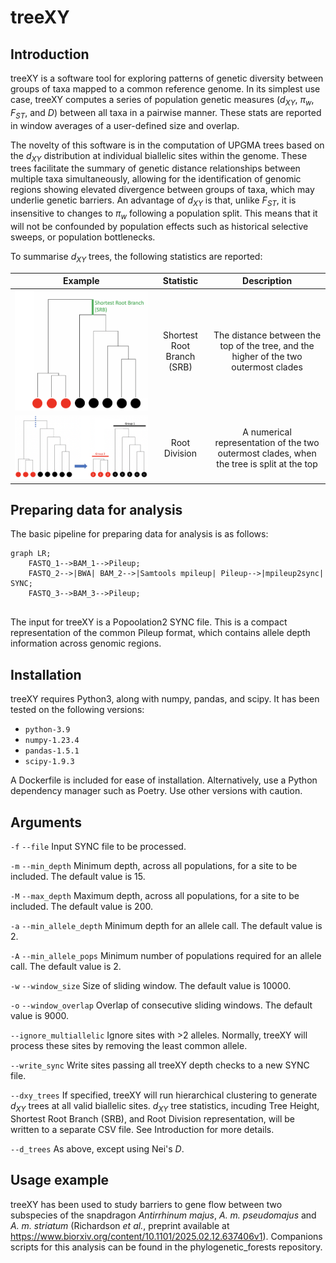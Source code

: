 # treeXY
## Introduction
treeXY is a software tool for exploring patterns of genetic diversity between groups of taxa mapped to a common reference genome. In its simplest use case, treeXY computes a series of population genetic measures (_d<sub>XY</sub>_, _π<sub>w</sub>_, _F<sub>ST</sub>_, and _D_) between all taxa in a pairwise manner. These stats are reported in window averages of a user-defined size and overlap.

The novelty of this software is in the computation of UPGMA trees based on the _d<sub>XY</sub>_ distribution at individual biallelic sites within the genome. These trees facilitate the summary of genetic distance relationships between multiple taxa simultaneously, allowing for the identification of genomic regions showing elevated divergence between groups of taxa, which may underlie genetic barriers. An advantage of _d<sub>XY</sub>_ is that, unlike _F<sub>ST</sub>_, it is insensitive to changes to _π<sub>w</sub>_ following a population split. This means that it will not be confounded by population effects such as historical selective sweeps, or population bottlenecks.

To summarise _d<sub>XY</sub>_ trees, the following statistics are reported:

| Example                                         | Statistic                  | Description                                                                               |
| ----------------------------------------------- |:--------------------------:|:-----------------------------------------------------------------------------------------:|
| ![srb_tree_example](SRB_tree.png)               | Shortest Root Branch (SRB) | The distance between the top of the tree, and the higher of the two outermost clades      |
| ![Root Division example](root_division.png)     | Root Division              | A numerical representation of the two outermost clades, when the tree is split at the top |

## Preparing data for analysis
The basic pipeline for preparing data for analysis is as follows:

```mermaid
graph LR;
    FASTQ_1-->BAM_1-->Pileup;
    FASTQ_2-->|BWA| BAM_2-->|Samtools mpileup| Pileup-->|mpileup2sync| SYNC;
    FASTQ_3-->BAM_3-->Pileup;
    
```

The input for treeXY is a Popoolation2 SYNC file. This is a compact representation of the common Pileup format, which contains allele depth information across genomic regions.

## Installation
treeXY requires Python3, along with numpy, pandas, and scipy. It has been tested on the following versions:
- `python-3.9`
- `numpy-1.23.4`
- `pandas-1.5.1`
- `scipy-1.9.3`

A Dockerfile is included for ease of installation. Alternatively, use a Python dependency manager such as Poetry. Use other versions with caution.

## Arguments
`-f` `--file` Input SYNC file to be processed.

`-m` `--min_depth` Minimum depth, across all populations, for a site to be included. The default value is 15.

`-M` `--max_depth` Maximum depth, across all populations, for a site to be included. The default value is 200.

`-a` `--min_allele_depth` Minimum depth for an allele call. The default value is 2.

`-A` `--min_allele_pops` Minimum number of populations required for an allele call. The default value is 2.

`-w` `--window_size` Size of sliding window. The default value is 10000.

`-o` `--window_overlap` Overlap of consecutive sliding windows. The default value is 9000.

`--ignore_multiallelic` Ignore sites with >2 alleles. Normally, treeXY will process these sites by removing the least common allele.

`--write_sync` Write sites passing all treeXY depth checks to a new SYNC file.

`--dxy_trees` If specified, treeXY will run hierarchical clustering to generate _d<sub>XY</sub>_ trees at all valid biallelic sites. _d<sub>XY</sub>_ tree statistics, incuding Tree Height, Shortest Root Branch (SRB), and Root Division representation, will be written to a separate CSV file. See Introduction for more details.

`--d_trees` As above, except using Nei's _D_.

## Usage example
treeXY has been used to study barriers to gene flow between two subspecies of the snapdragon *Antirrhinum majus*, *A. m. pseudomajus* and *A. m. striatum* (Richardson *et al.*, preprint available at https://www.biorxiv.org/content/10.1101/2025.02.12.637406v1). Companions scripts for this analysis can be found in the phylogenetic_forests repository.
